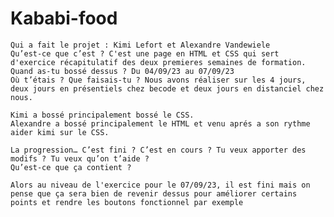 # Kababi-food
    Qui a fait le projet : Kimi Lefort et Alexandre Vandewiele
    Qu’est-ce que c’est ? C'est une page en HTML et CSS qui sert d'exercice récapitulatif des deux premieres semaines de formation.
    Quand as-tu bossé dessus ? Du 04/09/23 au 07/09/23
    Où t’étais ? Que faisais-tu ? Nous avons réaliser sur les 4 jours, deux jours en présentiels chez becode et deux jours en distanciel chez nous.

    Kimi a bossé principalement bossé le CSS.
    Alexandre a bossé principalement le HTML et venu aprés a son rythme aider kimi sur le CSS.

    La progression… C’est fini ? C’est en cours ? Tu veux apporter des modifs ? Tu veux qu’on t’aide ?
    Qu’est-ce que ça contient ? 

    Alors au niveau de l'exercice pour le 07/09/23, il est fini mais on pense que ça sera bien de revenir dessus pour améliorer certains points et rendre les boutons fonctionnel par exemple 